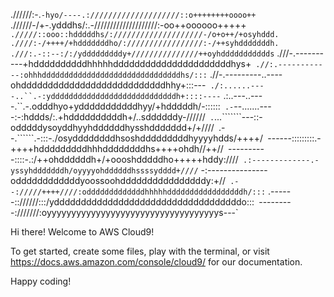 .//////:-.`-hyo/----.:////////////////////::o++++++++oooo++`
.//////-/+-.ydddhs/:.-////////////////////:-oo++oooooo+++++`
./////::ooo::hdddddhs/:////////////////////-/o+o++/+osyhddd.
.////:-/++++/+hdddddddho/://///////////////:-/++syhdddddddh.
.///:.-::--:/:/ydddddddddy+///////////////++oyhddddddddddds`
.///-.----------+hddddddddddhhhhhddddddddddddddddddddddhys+`
.//:.------------:ohhhdddddddddddddddddddddddddddddddhs/:::`
.//-.---------..----ohdddddddddddddddddddddddddddhhy+:::---`
./:......----..``.-:yddddddddddddddddddddddddddddh+::::----`
.:..---..----.``.-.odddhyo+ydddddddddddhyy/+hdddddh/-::::::`
.-`--.......----:-:hddds/:.+hddddddddddh+/..sddddddy-//////`
.`...```````---::-odddddysoyddhyyhddddddhysshddddddd+/+////`
`.--.``````.-:::-./osyddddddddhsoshdddddddddhyyyyhdds/++++/`
`------:::::::::.-++++hdddddddddhhhddddddddhs++++ohdh//++//`
`----------::::-.:/++ohddddddh+/+oooshdddddho+++++hddy:////`
.:-------------.-yssyhdddddddh/oyyyyohddddddhssssydddd+////`
-:---------------oddddddddddddyoossoohddddddddddddddddy:+//`
.--://///++++////:odddddddddddddhhhhhdddddddddddddddddh/:::`
.------:://////:::/ydddddddddddddddddddddddddddddddddddo:::`
`---------:///////:oyyyyyyyyyyyyyyyyyyyyyyyyyyyyyyyyyyys---`

Hi there! Welcome to AWS Cloud9!

To get started, create some files, play with the terminal,
or visit https://docs.aws.amazon.com/console/cloud9/ for our documentation.

Happy coding!
